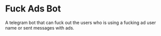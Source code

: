 # Fuck Ads Bot

A telegram bot that can fuck out the users who is using a fucking ad user name or sent messages with ads.